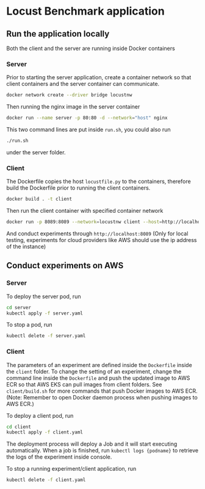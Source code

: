 # Locust Benchmark application

## Run the application locally
Both the client and the server are running inside Docker containers

### Server
Prior to starting the server application, create a container network so that client containers and the server container can communicate.

```bash
docker network create --driver bridge locustnw
```

Then running the nginx image in the server container

```bash
docker run --name server -p 80:80 -d --network="host" nginx
```

This two command lines are put inside `run.sh`, you could also run

```bash
./run.sh
```

under the server folder.

### Client
The Dockerfile copies the host `locustfile.py` to the containers, therefore build the Dockerfile prior to running the client containers.

```bash
docker build . -t client
```

Then run the client container with specified container network

```bash
docker run -p 8089:8089 --network=locustnw client --host=http://localhost:80
```

And conduct experiments through `http://localhost:8089` (Only for local testing, experiments for cloud providers like AWS should use the ip address of the instance)

## Conduct experiments on AWS

### Server
To deploy the server pod, run

```bash
cd server
kubectl apply -f server.yaml
```

To stop a pod, run

```bash
kubectl delete -f server.yaml
```
### Client

The parameters of an experiment are defined inside the `Dockerfile` inside the `client` folder. To change the setting of an experiment, change the command line inside the `Dockerfile` and push the updated image to AWS ECR so that AWS EKS can pull images from client folders. See `client/build.sh` for more commands that push Docker images to AWS ECR. (Note: Remember to open Docker daemon process when pushing images to AWS ECR.)

To deploy a client pod, run

```bash
cd client
kubectl apply -f client.yaml
```

The deployment process will deploy a Job and it will start executing automatically. When a job is finished, run `kubectl logs {podname}` to retrieve the logs of the experiment inside console.

To stop a running experiment/client application, run

```bash
kubectl delete -f client.yaml
```
